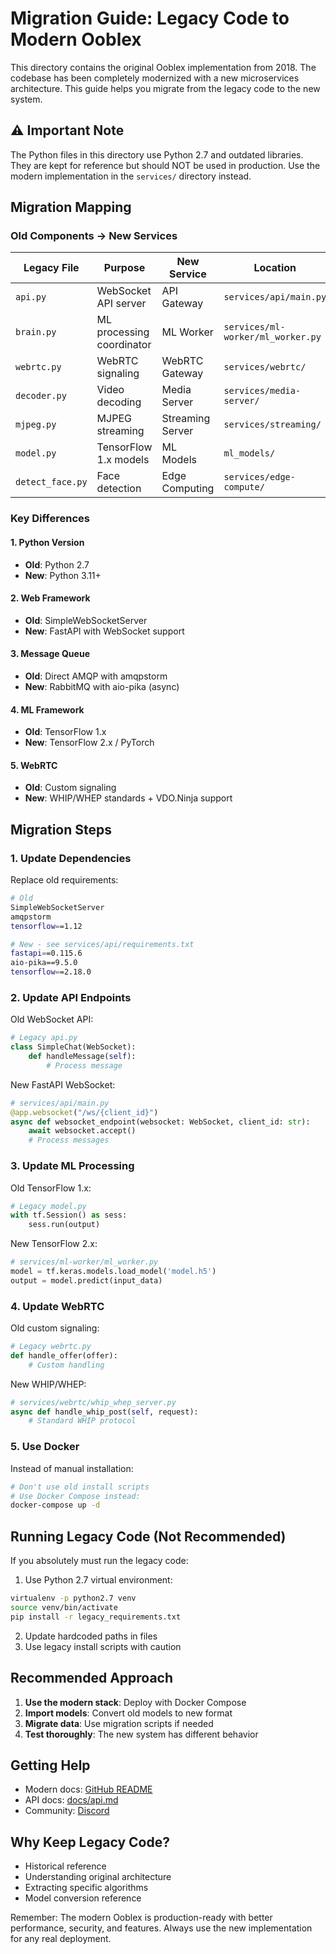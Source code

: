 # Migration Guide: Legacy Code to Modern Ooblex

This directory contains the original Ooblex implementation from 2018. The codebase has been completely modernized with a new microservices architecture. This guide helps you migrate from the legacy code to the new system.

## ⚠️ Important Note

The Python files in this directory use Python 2.7 and outdated libraries. They are kept for reference but should NOT be used in production. Use the modern implementation in the `services/` directory instead.

## Migration Mapping

### Old Components → New Services

| Legacy File | Purpose | New Service | Location |
|------------|---------|-------------|----------|
| `api.py` | WebSocket API server | API Gateway | `services/api/main.py` |
| `brain.py` | ML processing coordinator | ML Worker | `services/ml-worker/ml_worker.py` |
| `webrtc.py` | WebRTC signaling | WebRTC Gateway | `services/webrtc/` |
| `decoder.py` | Video decoding | Media Server | `services/media-server/` |
| `mjpeg.py` | MJPEG streaming | Streaming Server | `services/streaming/` |
| `model.py` | TensorFlow 1.x models | ML Models | `ml_models/` |
| `detect_face.py` | Face detection | Edge Computing | `services/edge-compute/` |

### Key Differences

#### 1. Python Version
- **Old**: Python 2.7
- **New**: Python 3.11+

#### 2. Web Framework
- **Old**: SimpleWebSocketServer
- **New**: FastAPI with WebSocket support

#### 3. Message Queue
- **Old**: Direct AMQP with amqpstorm
- **New**: RabbitMQ with aio-pika (async)

#### 4. ML Framework
- **Old**: TensorFlow 1.x
- **New**: TensorFlow 2.x / PyTorch

#### 5. WebRTC
- **Old**: Custom signaling
- **New**: WHIP/WHEP standards + VDO.Ninja support

## Migration Steps

### 1. Update Dependencies

Replace old requirements:
```bash
# Old
SimpleWebSocketServer
amqpstorm
tensorflow==1.12

# New - see services/api/requirements.txt
fastapi==0.115.6
aio-pika==9.5.0
tensorflow==2.18.0
```

### 2. Update API Endpoints

Old WebSocket API:
```python
# Legacy api.py
class SimpleChat(WebSocket):
    def handleMessage(self):
        # Process message
```

New FastAPI WebSocket:
```python
# services/api/main.py
@app.websocket("/ws/{client_id}")
async def websocket_endpoint(websocket: WebSocket, client_id: str):
    await websocket.accept()
    # Process messages
```

### 3. Update ML Processing

Old TensorFlow 1.x:
```python
# Legacy model.py
with tf.Session() as sess:
    sess.run(output)
```

New TensorFlow 2.x:
```python
# services/ml-worker/ml_worker.py
model = tf.keras.models.load_model('model.h5')
output = model.predict(input_data)
```

### 4. Update WebRTC

Old custom signaling:
```python
# Legacy webrtc.py
def handle_offer(offer):
    # Custom handling
```

New WHIP/WHEP:
```python
# services/webrtc/whip_whep_server.py
async def handle_whip_post(self, request):
    # Standard WHIP protocol
```

### 5. Use Docker

Instead of manual installation:
```bash
# Don't use old install scripts
# Use Docker Compose instead:
docker-compose up -d
```

## Running Legacy Code (Not Recommended)

If you absolutely must run the legacy code:

1. Use Python 2.7 virtual environment:
```bash
virtualenv -p python2.7 venv
source venv/bin/activate
pip install -r legacy_requirements.txt
```

2. Update hardcoded paths in files
3. Use legacy install scripts with caution

## Recommended Approach

1. **Use the modern stack**: Deploy with Docker Compose
2. **Import models**: Convert old models to new format
3. **Migrate data**: Use migration scripts if needed
4. **Test thoroughly**: The new system has different behavior

## Getting Help

- Modern docs: [GitHub README](https://github.com/ooblex/ooblex#readme)
- API docs: [docs/api.md](../docs/api.md)
- Community: [Discord](https://discord.gg/ooblex)

## Why Keep Legacy Code?

- Historical reference
- Understanding original architecture
- Extracting specific algorithms
- Model conversion reference

Remember: The modern Ooblex is production-ready with better performance, security, and features. Always use the new implementation for any real deployment.